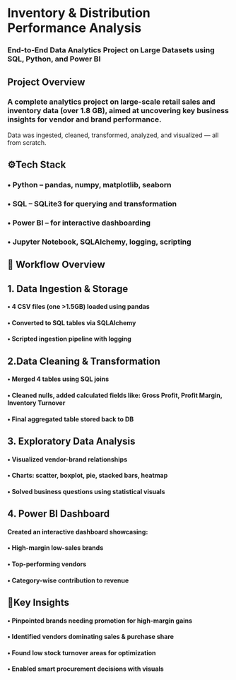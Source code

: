 # Inventory & Distribution Performance Analysis
### End-to-End Data Analytics Project on Large Datasets using SQL, Python, and Power BI

## Project Overview
###  A complete analytics project on large-scale retail sales and inventory data (over 1.8 GB), aimed at uncovering key business insights for vendor and brand performance.
Data was ingested, cleaned, transformed, analyzed, and visualized — all from scratch.


## ⚙️Tech Stack
### • Python – pandas, numpy, matplotlib, seaborn
### • SQL – SQLite3 for querying and transformation
### • Power BI – for interactive dashboarding
### • Jupyter Notebook, SQLAlchemy, logging, scripting



## 🔁 Workflow Overview
##  1. Data Ingestion & Storage
####  • 4 CSV files (one >1.5GB) loaded using pandas
####  • Converted to SQL tables via SQLAlchemy
####  • Scripted ingestion pipeline with logging

##  2.Data Cleaning & Transformation
####  • Merged 4 tables using SQL joins
####  • Cleaned nulls, added calculated fields like: Gross Profit, Profit Margin, Inventory Turnover
####  • Final aggregated table stored back to DB

##  3. Exploratory Data Analysis
####  • Visualized vendor-brand relationships
####  • Charts: scatter, boxplot, pie, stacked bars, heatmap
####  • Solved business questions using statistical visuals

##  4. Power BI Dashboard
####   Created an interactive dashboard showcasing:
####    • High-margin low-sales brands
####    • Top-performing vendors
####    • Category-wise contribution to revenue 



## 🎯Key Insights
#### • Pinpointed brands needing promotion for high-margin gains
#### • Identified vendors dominating sales & purchase share
#### • Found low stock turnover areas for optimization
#### • Enabled smart procurement decisions with visuals


